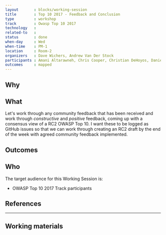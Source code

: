 ```yaml
---
layout       : blocks/working-session
title        : Top 10 2017 - Feedback and Conclusion
type         : workshop
track        : Owasp Top 10 2017
technology   :
related-to   :
status       : done
when-day     : Wed
when-time    : PM-1
location     : Room-2
organizers   : Dave Wichers, Andrew Van Der Stock
participants : Amani Altarawneh, Chris Cooper, Christian DeHoyos, Daniel Miessler, Erez Yalon, Jason Li, Jonas vanalderweireldt, Kevin Greene, Nuno Loureiro, Sandor Lenart, Tiago Mendo, Tiffany Long, Torsten Gigler, Josh Grossman
outcomes     : mapped
---
```


## Why


## What

Let's work through any community feedback that has been received and work through *constructive* and *positive* feedback, coming up with a consensus view of a RC2 OWASP Top 10. I want these to be logged as GitHub issues so that we can work through creating an RC2 draft by the end of the week with agreed community feedback implemented.  

## Outcomes



## Who

The target audience for this Working Session is:

 - OWASP Top 10 2017 Track participants

## References

---

## Working materials
